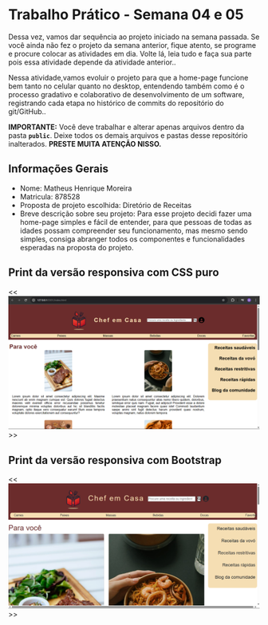 # Trabalho Prático - Semana 04 e 05

Dessa vez, vamos dar sequência ao projeto iniciado na semana passada. Se você ainda não fez o projeto da semana anterior, fique atento, se programe e procure colocar as atividades em dia. Volte lá, leia tudo e faça sua parte pois essa atividade depende da atividade anterior..

Nessa atividade,vamos evoluir o projeto para que a home-page funcione bem tanto no celular quanto no desktop, entendendo também como é o processo gradativo e colaborativo de desenvolvimento de um software, registrando cada etapa no histórico de commits do repositório do git/GitHub..

**IMPORTANTE:** Você deve trabalhar e alterar apenas arquivos dentro da pasta **`public`**. Deixe todos os demais arquivos e pastas desse repositório inalterados. **PRESTE MUITA ATENÇÃO NISSO.**

## Informações Gerais

- Nome: Matheus Henrique Moreira 
- Matricula: 878528
- Proposta de projeto escolhida: Diretório de Receitas
- Breve descrição sobre seu projeto: Para esse projeto decidi fazer uma home-page simples e fácil de entender, para que pessoas de todas as idades possam compreender seu funcionamento, mas mesmo sendo simples, consiga abranger todos os componentes e funcionalidades esperadas na proposta do projeto.

## Print da versão responsiva com CSS puro

<<  ![alt text](CSSpuro.png) >>

## Print da versão responsiva com Bootstrap

<<  ![alt text](Bootstrap.png) >>
